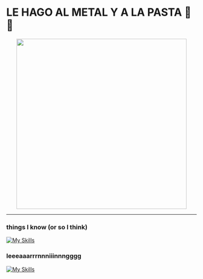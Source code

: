 # LE HAGO AL METAL Y A LA PASTA 🍝🤘

<p align="center">
  <img src="https://media4.giphy.com/media/v1.Y2lkPTc5MGI3NjExMGo5OTY2MzJvNmU2bGd0Nnc1emt3aTg5YW9laXM3bHhiOTc2M3c5ZCZlcD12MV9pbnRlcm5hbF9naWZfYnlfaWQmY3Q9Zw/KtJvDZ6BSa2D6mSVVS/giphy.gif" width="450" />
</p>

---

### things I know (or so I think)
[![My Skills](https://skillicons.dev/icons?i=c,cpp,nix,bash,git)](https://skillicons.dev)
### leeeaaarrrnnniiinnngggg
[![My Skills](https://skillicons.dev/icons?i=python,cmake,docker)](https://skillicons.dev)
